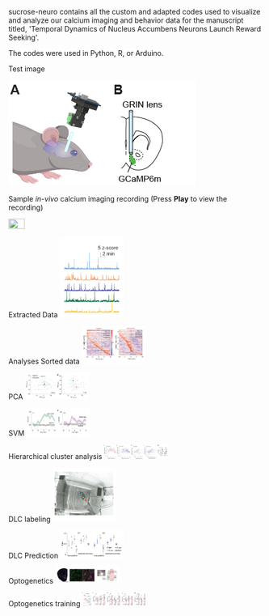 sucrose-neuro contains all the custom and adapted codes used to visualize and analyze our calcium imaging and behavior data for the manuscript titled, 'Temporal Dynamics of Nucleus Accumbens Neurons Launch Reward Seeking'.

The codes were used in Python, R, or Arduino.

Test image

![Test image](/images/Miniscope%201.png)

Sample *in-vivo* calcium imaging recording (Press **Play** to view the recording)

<img src="/images/Ca2+Imaging.gif" width="25%" height="25%">

Extracted Data
<img src="/images/Extracted Traces.png" width="25%" height="25%">

Analyses
Sorted data
<img src="/images/Sorted data.png" width="25%" height="25%">

PCA
<img src="/images/PCA.png" width="25%" height="25%">

SVM
<img src="/images/Accuracy.png" width="25%" height="25%">

Hierarchical cluster analysis
<img src="/images/Trajectory.png" width="25%" height="25%">

DLC labeling
<img src="/images/DLC labeling.png" width="25%" height="25%">

DLC Prediction
<img src="/images/DLC Prediction Accuracy.png" width="25%" height="25%">

Optogenetics
<img src="/images/Opto.png" width="25%" height="25%">

Optogenetics training
<img src="/images/Opto training results.png" width="25%" height="25%">



